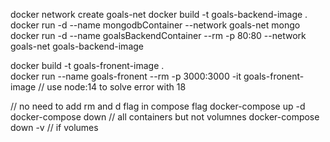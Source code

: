 docker network create goals-net
docker build -t goals-backend-image .  
docker run -d --name mongodbContainer --network goals-net mongo
docker run -d --name goalsBackendContainer --rm -p 80:80 --network goals-net goals-backend-image



docker build -t goals-fronent-image .     
docker run --name goals-fronent --rm  -p 3000:3000 -it  goals-fronent-image
// use node:14 to solve error with 18





// no need to add rm and d flag in compose flag
docker-compose up -d
docker-compose down  // all containers but not volumnes
docker-compose down -v // if volumes 

